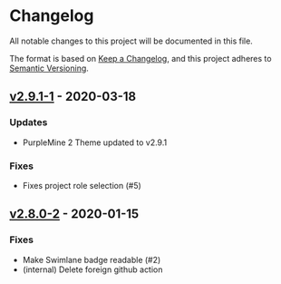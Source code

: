 # Changelog

All notable changes to this project will be documented in this file.

The format is based on [Keep a Changelog](https://keepachangelog.com/en/1.0.0/),
and this project adheres to [Semantic Versioning](https://semver.org/spec/v2.0.0.html).

## [v2.9.1-1](https://github.com/cloudogu/PurpleMine2/releases/tag/v2.9.1-1) - 2020-03-18

### Updates

- PurpleMine 2 Theme updated to v2.9.1

### Fixes

- Fixes project role selection (#5)

## [v2.8.0-2](https://github.com/cloudogu/PurpleMine2/releases/tag/v2.8.0-2) - 2020-01-15

### Fixes

- Make Swimlane badge readable (#2)
- (internal) Delete foreign github action
